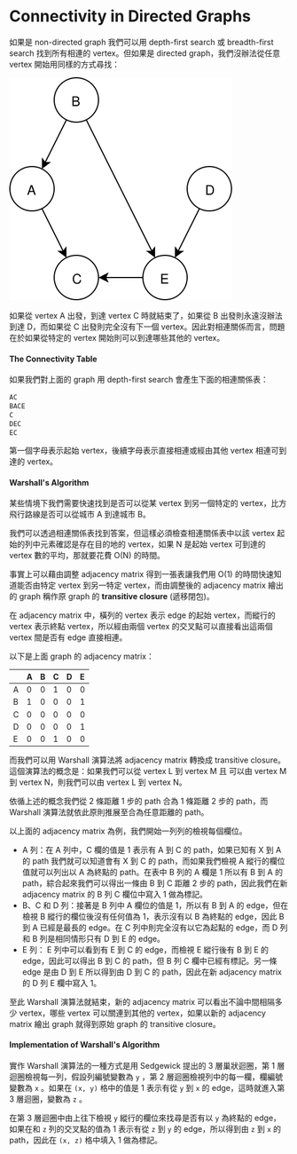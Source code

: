 # Connectivity in Directed Graphs

如果是 non-directed  graph 我們可以用 depth-first search 或 breadth-first search 找到所有相連的 vertex。但如果是 directed graph，我們沒辦法從任意 vertex 開始用同樣的方式尋找：

![](../.gitbook/assets/directed_graph2.svg)

如果從 vertex A 出發，到達 vertex C 時就結束了，如果從 B 出發則永遠沒辦法到達 D，而如果從 C 出發則完全沒有下一個 vertex。因此對相連關係而言，問題在於如果從特定的 vertex 開始則可以到達哪些其他的 vertex。

#### The Connectivity Table

如果我們對上面的 graph 用 depth-first search 會產生下面的相連關係表：

```text
AC
BACE
C
DEC
EC
```

 第一個字母表示起始 vertex，後續字母表示直接相連或經由其他 vertex 相連可到達的 vertex。

#### Warshall's Algorithm

某些情境下我們需要快速找到是否可以從某 vertex 到另一個特定的 vertex，比方飛行路線是否可以從城市 A 到達城市 B。

我們可以透過相連關係表找到答案，但這樣必須檢查相連關係表中以該 vertex 起始的列中元素確認是存在目的地的 vertex，如果 N 是起始 vertex 可到達的 vertex 數的平均，那就要花費 O\(N\) 的時間。

事實上可以藉由調整 adjacency matrix 得到一張表讓我們用 O\(1\) 的時間快速知道能否由特定 vertex 到另一特定 vertex，而由調整後的 adjacency matrix 繪出的 graph 稱作原 graph 的 **transitive closure** \(遞移閉包\)。

在 adjacency matrix 中，橫列的 vertex 表示 edge 的起始 vertex，而縱行的 vertex 表示終點 vertex，所以經由兩個 vertex 的交叉點可以直接看出這兩個 vertex 間是否有 edge 直接相連。

以下是上面 graph 的 adjacency matrix：

|  | A | B | C | D | E |
| :--- | :--- | :--- | :--- | :--- | :--- |
| A | 0 | 0 | 1 | 0 | 0 |
| B | 1 | 0 | 0 | 0 | 1 |
| C | 0 | 0 | 0 | 0 | 0 |
| D | 0 | 0 | 0 | 0 | 1 |
| E | 0 | 0 | 1 | 0 | 0 |

而我們可以用 Warshall 演算法將 adjacency matrix 轉換成 transitive closure。這個演算法的概念是：如果我們可以從 vertex L 到 vertex M 且 可以由 vertex M 到 vertex N，則我們可以由 vertex L 到 vertex N。

依循上述的概念我們從 2 條距離 1 步的 path 合為 1 條距離 2 步的 path，而 Warshall 演算法就依此原則推展至合為任意距離的 path。

以上面的 adjacency matrix 為例，我們開始一列列的檢視每個欄位。

* A 列：在 A 列中，C 欄的值是 1 表示有 A 到 C 的 path，如果已知有 X 到 A 的 path 我們就可以知道會有 X 到 C 的 path，而如果我們檢視 A 縱行的欄位值就可以列出以 A 為終點的 path。在表中  B 列的 A 欄是 1 所以有 B 到 A 的 path，綜合起來我們可以得出一條由 B 到 C 距離 2 步的 path，因此我們在新 adjacency matrix 的 B 列 C 欄位中寫入 1 做為標記。
* B、C 和 D 列：接著是 B 列中 A 欄位的值是 1，所以有 B 到 A 的 edge，但在檢視 B 縱行的欄位後沒有任何值為 1，表示沒有以 B 為終點的 edge，因此 B 到 A 已經是最長的 edge。在 C 列中則完全沒有以它為起點的 edge，而 D 列和 B 列是相同情形只有 D 到 E 的 edge。
* E 列： E 列中可以看到有 E 到 C 的 edge，而檢視 E 縱行後有 B 到 E 的 edge，因此可以得出 B 到 C 的 path，但 B 列 C 欄中已經有標記。另一條 edge 是由 D 到 E 所以得到由 D 到 C 的 path，因此在新 adjacency matrix 的 D 列 E 欄中寫入 1。

至此 Warshall 演算法就結束，新的 adjacency matrix 可以看出不論中間相隔多少 vertex，哪些 vertex 可以關連到其他的 vertex，如果以新的 adjacency matrix 繪出 graph 就得到原始 graph 的 transitive closure。

#### Implementation of Warshall's Algorithm

實作 Warshall 演算法的一種方式是用 Sedgewick 提出的 3 層巢狀迴圈，第 1 層迴圈檢視每一列，假設列編號變數為 `y` ，第 2 層迴圈檢視列中的每一欄，欄編號變數為 `x` 。如果在 `(x, y)` 格中的值是 1 表示有從 `y` 到 `x` 的 edge，這時就進入第 3 層迴圈，變數為 `z` 。

在第 3 層迴圈中由上往下檢視 `y` 縱行的欄位來找尋是否有以 `y` 為終點的 edge，如果在和 `z` 列的交叉點的值為 1 表示有從 `z` 到 `y` 的 edge，所以得到由 `z` 到 `x` 的 path，因此在 `(x, z)` 格中填入 1 做為標記。


